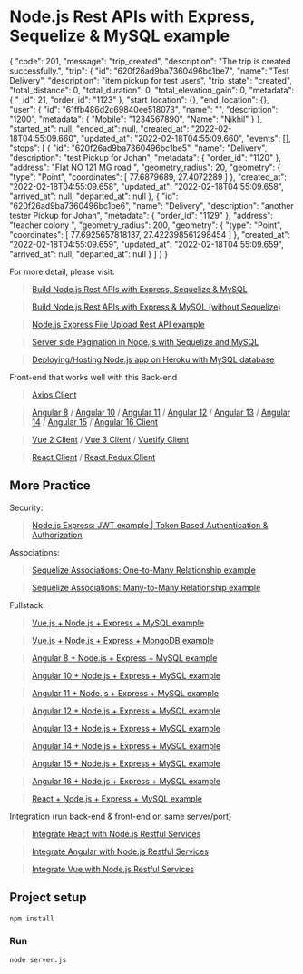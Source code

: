 # Node.js Rest APIs with Express, Sequelize & MySQL example

{
"code": 201,
"message": "trip_created",
"description": "The trip is created successfully.",
"trip": {
"id": "620f26ad9ba7360496bc1be7",
"name": "Test Delivery",
"description": "item pickup for test users",
"trip_state": "created",
"total_distance": 0,
"total_duration": 0,
"total_elevation_gain": 0,
"metadata": {
"_id": 21,
"order_id": "1123"
},
"start_location": {},
"end_location": {},
"user": {
"id": "61ffb486d2c69840ee518073",
"name": "",
"description": "1200",
"metadata": {
"Mobile": "1234567890",
"Name": "Nikhil"
}
},
"started_at": null,
"ended_at": null,
"created_at": "2022-02-18T04:55:09.660",
"updated_at": "2022-02-18T04:55:09.660",
"events": [],
"stops": [
{
"id": "620f26ad9ba7360496bc1be5",
"name": "Delivery",
"description": "test Pickup for Johan",
"metadata": {
"order_id": "1120"
},
"address": "Flat NO 121 MG road ",
"geometry_radius": 20,
"geometry": {
"type": "Point",
"coordinates": [
77.6879689,
27.4072289
]
},
"created_at": "2022-02-18T04:55:09.658",
"updated_at": "2022-02-18T04:55:09.658",
"arrived_at": null,
"departed_at": null
},
{
"id": "620f26ad9ba7360496bc1be6",
"name": "Delivery",
"description": "another tester Pickup for Johan",
"metadata": {
"order_id": "1129"
},
"address": "teacher colony ",
"geometry_radius": 200,
"geometry": {
"type": "Point",
"coordinates": [
77.6925657818137,
27.422398561298454
]
},
"created_at": "2022-02-18T04:55:09.659",
"updated_at": "2022-02-18T04:55:09.659",
"arrived_at": null,
"departed_at": null
}
]
}
}

For more detail, please visit:
> [Build Node.js Rest APIs with Express, Sequelize & MySQL](https://www.bezkoder.com/node-js-express-sequelize-mysql/)

> [Build Node.js Rest APIs with Express & MySQL (without Sequelize)](https://www.bezkoder.com/node-js-rest-api-express-mysql/)

> [Node.js Express File Upload Rest API example](https://www.bezkoder.com/node-js-express-file-upload/)

> [Server side Pagination in Node.js with Sequelize and MySQL](https://www.bezkoder.com/node-js-sequelize-pagination-mysql/)

> [Deploying/Hosting Node.js app on Heroku with MySQL database](https://www.bezkoder.com/deploy-node-js-app-heroku-cleardb-mysql/)

Front-end that works well with this Back-end
> [Axios Client](https://www.bezkoder.com/axios-request/)

> [Angular 8](https://www.bezkoder.com/angular-crud-app/) / [Angular 10](https://www.bezkoder.com/angular-10-crud-app/) / [Angular 11](https://www.bezkoder.com/angular-11-crud-app/) / [Angular 12](https://www.bezkoder.com/angular-12-crud-app/) / [Angular 13](https://www.bezkoder.com/angular-13-crud-example/) / [Angular 14](https://www.bezkoder.com/angular-14-crud-example/) / [Angular 15](https://www.bezkoder.com/angular-15-crud-example/) / [Angular 16 Client](https://www.bezkoder.com/angular-16-crud-example/)

> [Vue 2 Client](https://www.bezkoder.com/vue-js-crud-app/) / [Vue 3 Client](https://www.bezkoder.com/vue-3-crud/) / [Vuetify Client](https://www.bezkoder.com/vuetify-data-table-example/)

> [React Client](https://www.bezkoder.com/react-crud-web-api/) / [React Redux Client](https://www.bezkoder.com/react-redux-crud-example/)

## More Practice

Security:
> [Node.js Express: JWT example | Token Based Authentication & Authorization](https://www.bezkoder.com/node-js-jwt-authentication-mysql/)

Associations:
> [Sequelize Associations: One-to-Many Relationship example](https://www.bezkoder.com/sequelize-associate-one-to-many/)

> [Sequelize Associations: Many-to-Many Relationship example](https://www.bezkoder.com/sequelize-associate-many-to-many/)

Fullstack:
> [Vue.js + Node.js + Express + MySQL example](https://www.bezkoder.com/vue-js-node-js-express-mysql-crud-example/)

> [Vue.js + Node.js + Express + MongoDB example](https://www.bezkoder.com/vue-node-express-mongodb-mevn-crud/)

> [Angular 8 + Node.js + Express + MySQL example](https://www.bezkoder.com/angular-node-express-mysql/)

> [Angular 10 + Node.js + Express + MySQL example](https://www.bezkoder.com/angular-10-node-js-express-mysql/)

> [Angular 11 + Node.js + Express + MySQL example](https://www.bezkoder.com/angular-11-node-js-express-mysql/)

> [Angular 12 + Node.js + Express + MySQL example](https://www.bezkoder.com/angular-12-node-js-express-mysql/)

> [Angular 13 + Node.js + Express + MySQL example](https://www.bezkoder.com/angular-13-node-js-express-mysql/)

> [Angular 14 + Node.js + Express + MySQL example](https://www.bezkoder.com/angular-14-node-js-express-mysql/)

> [Angular 15 + Node.js + Express + MySQL example](https://www.bezkoder.com/angular-15-node-js-express-mysql/)

> [Angular 16 + Node.js + Express + MySQL example](https://www.bezkoder.com/angular-16-node-js-express-mysql/)

> [React + Node.js + Express + MySQL example](https://www.bezkoder.com/react-node-express-mysql/)

Integration (run back-end & front-end on same server/port)
> [Integrate React with Node.js Restful Services](https://www.bezkoder.com/integrate-react-express-same-server-port/)

> [Integrate Angular with Node.js Restful Services](https://www.bezkoder.com/integrate-angular-10-node-js/)

> [Integrate Vue with Node.js Restful Services](https://www.bezkoder.com/serve-vue-app-express/)

## Project setup
```
npm install
```

### Run
```
node server.js
```
